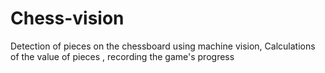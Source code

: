 # Chess-vision
 Detection of pieces on the chessboard using machine vision, Calculations of the value of pieces , recording the game's progress 
